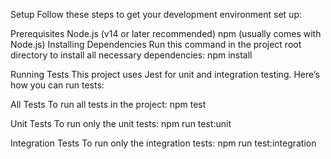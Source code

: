 Setup
Follow these steps to get your development environment set up:

Prerequisites
Node.js (v14 or later recommended)
npm (usually comes with Node.js)
Installing Dependencies
Run this command in the project root directory to install all necessary dependencies:
npm install

Running Tests
This project uses Jest for unit and integration testing. Here’s how you can run tests:

All Tests
To run all tests in the project:
npm test

Unit Tests
To run only the unit tests:
npm run test:unit

Integration Tests
To run only the integration tests:
npm run test:integration
